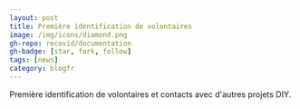 ```yaml
---
layout: post
title: Première identification de volontaires
image: /img/icons/diamond.png
gh-repo: recovid/documentation
gh-badge: [star, fork, follow]
tags: [news]
category: blogfr
---
```


Première identification de volontaires et contacts avec d'autres projets DIY.
